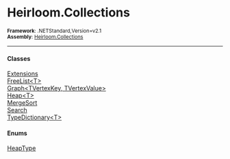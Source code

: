 # Heirloom.Collections

<small>**Framework**: .NETStandard,Version=v2.1</small>  
<small>**Assembly**: [Heirloom.Collections](../Heirloom.Collections/Heirloom.Collections.md)</small>  

--------------------------------------------------------------------------------

#### Classes
[Extensions](Heirloom.Collections.Extensions.md)  
[FreeList\<T>](Heirloom.Collections.FreeList[T].md)  
[Graph\<TVertexKey, TVertexValue>](Heirloom.Collections.Graph[TVertexKey,TVertexValue].md)  
[Heap\<T>](Heirloom.Collections.Heap[T].md)  
[MergeSort](Heirloom.Collections.MergeSort.md)  
[Search](Heirloom.Collections.Search.md)  
[TypeDictionary\<T>](Heirloom.Collections.TypeDictionary[T].md)  

#### Enums
[HeapType](Heirloom.Collections.HeapType.md)  

